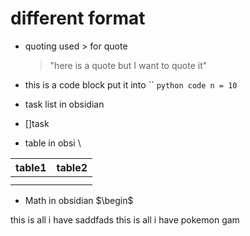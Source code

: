 # different format 
- quoting  used > for quote 
	>"here is a quote but  I want to quote it"
	
- this is a code block put it into `` 
`python code n = 10`
- task list in obsidian 
-  []task
- table in obsi \

| table1 | table2 |
| ---- | ---- |
|  |  |
|  |  |
- Math in obsidian 
$\begin$

this is all i have saddfads this is all i have pokemon gam 